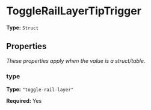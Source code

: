 # ToggleRailLayerTipTrigger

**Type:** `Struct`

## Properties

*These properties apply when the value is a struct/table.*

### type

**Type:** `"toggle-rail-layer"`

**Required:** Yes


